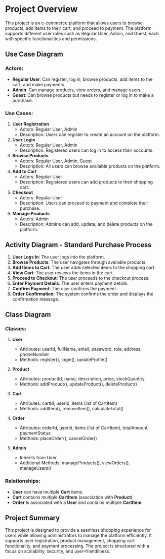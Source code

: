 # Project Overview

This project is an e-commerce platform that allows users to browse products, add items to their cart, and proceed to payment. The platform supports different user roles such as Regular User, Admin, and Guest, each with specific functionalities and permissions.

## Use Case Diagram

### Actors:
- **Regular User**: Can register, log in, browse products, add items to the cart, and make payments.
- **Admin**: Can manage products, view orders, and manage users.
- **Guest**: Can browse products but needs to register or log in to make a purchase.

### Use Cases:
1. **User Registration**
   - Actors: Regular User, Admin
   - Description: Users can register to create an account on the platform.
2. **User Login**
   - Actors: Regular User, Admin
   - Description: Registered users can log in to access their accounts.
3. **Browse Products**
   - Actors: Regular User, Admin, Guest
   - Description: All users can browse available products on the platform.
4. **Add to Cart**
   - Actors: Regular User
   - Description: Registered users can add products to their shopping cart.
5. **Checkout**
   - Actors: Regular User
   - Description: Users can proceed to payment and complete their purchase.
6. **Manage Products**
   - Actors: Admin
   - Description: Admins can add, update, and delete products on the platform.

## Activity Diagram - Standard Purchase Process

1. **User Logs In**: The user logs into the platform.
2. **Browse Products**: The user navigates through available products.
3. **Add Items to Cart**: The user adds selected items to the shopping cart.
4. **View Cart**: The user reviews the items in the cart.
5. **Proceed to Checkout**: The user proceeds to the checkout process.
6. **Enter Payment Details**: The user enters payment details.
7. **Confirm Payment**: The user confirms the payment.
8. **Order Confirmation**: The system confirms the order and displays the confirmation message.

## Class Diagram

### Classes:
1. **User**
   - Attributes: userId, fullName, email, password, role, address, phoneNumber
   - Methods: register(), login(), updateProfile()

2. **Product**
   - Attributes: productId, name, description, price, stockQuantity
   - Methods: addProduct(), updateProduct(), deleteProduct()

3. **Cart**
   - Attributes: cartId, userId, items (list of CartItem)
   - Methods: addItem(), removeItem(), calculateTotal()

4. **Order**
   - Attributes: orderId, userId, items (list of CartItem), totalAmount, paymentStatus
   - Methods: placeOrder(), cancelOrder()

5. **Admin**
   - Inherits from User
   - Additional Methods: manageProducts(), viewOrders(), manageUsers()

### Relationships:
- **User** can have multiple **Cart** items.
- **Cart** contains multiple **CartItem** (association with **Product**).
- **Order** is associated with a **User** and contains multiple **CartItem**.

## Project Summary

This project is designed to provide a seamless shopping experience for users while allowing administrators to manage the platform efficiently. It supports user registration, product management, shopping cart functionality, and payment processing. The project is structured with a focus on scalability, security, and user-friendliness.
